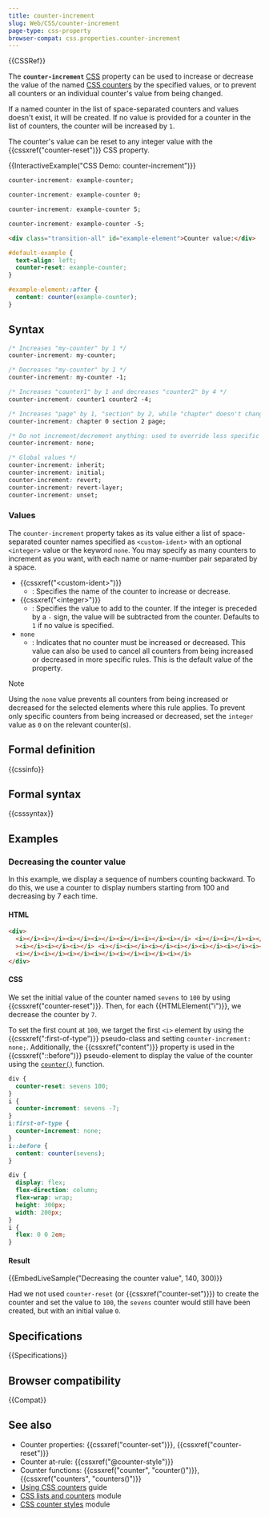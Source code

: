 ```yaml
---
title: counter-increment
slug: Web/CSS/counter-increment
page-type: css-property
browser-compat: css.properties.counter-increment
---
```


{{CSSRef}}

The **`counter-increment`** [CSS](/en-US/docs/Web/CSS) property can be used to increase or decrease the value of the named [CSS counters](/en-US/docs/Web/CSS/CSS_counter_styles/Using_CSS_counters) by the specified values, or to prevent all counters or an individual counter's value from being changed.

If a named counter in the list of space-separated counters and values doesn't exist, it will be created. If no value is provided for a counter in the list of counters, the counter will be increased by `1`.

The counter's value can be reset to any integer value with the {{cssxref("counter-reset")}} CSS property.

{{InteractiveExample("CSS Demo: counter-increment")}}

```css interactive-example-choice
counter-increment: example-counter;
```

```css interactive-example-choice
counter-increment: example-counter 0;
```

```css interactive-example-choice
counter-increment: example-counter 5;
```

```css interactive-example-choice
counter-increment: example-counter -5;
```

```html interactive-example
<div class="transition-all" id="example-element">Counter value:</div>
```

```css interactive-example
#default-example {
  text-align: left;
  counter-reset: example-counter;
}

#example-element::after {
  content: counter(example-counter);
}
```

## Syntax

```css
/* Increases "my-counter" by 1 */
counter-increment: my-counter;

/* Decreases "my-counter" by 1 */
counter-increment: my-counter -1;

/* Increases "counter1" by 1 and decreases "counter2" by 4 */
counter-increment: counter1 counter2 -4;

/* Increases "page" by 1, "section" by 2, while "chapter" doesn't change */
counter-increment: chapter 0 section 2 page;

/* Do not increment/decrement anything: used to override less specific rules */
counter-increment: none;

/* Global values */
counter-increment: inherit;
counter-increment: initial;
counter-increment: revert;
counter-increment: revert-layer;
counter-increment: unset;
```

### Values

The `counter-increment` property takes as its value either a list of space-separated counter names specified as `<custom-ident>` with an optional `<integer>` value or the keyword `none`. You may specify as many counters to increment as you want, with each name or name-number pair separated by a space.

- {{cssxref("&lt;custom-ident&gt;")}}
  - : Specifies the name of the counter to increase or decrease.
- {{cssxref("&lt;integer&gt;")}}
  - : Specifies the value to add to the counter. If the integer is preceded by a `-` sign, the value will be subtracted from the counter. Defaults to `1` if no value is specified.
- `none`
  - : Indicates that no counter must be increased or decreased. This value can also be used to cancel all counters from being increased or decreased in more specific rules. This is the default value of the property.

> [!NOTE]
> Using the `none` value prevents all counters from being increased or decreased for the selected elements where this rule applies. To prevent only specific counters from being increased or decreased, set the `integer` value as `0` on the relevant counter(s).

## Formal definition

{{cssinfo}}

## Formal syntax

{{csssyntax}}

## Examples

### Decreasing the counter value

In this example, we display a sequence of numbers counting backward. To do this, we use a counter to display numbers starting from 100 and decreasing by 7 each time.

#### HTML

```html
<div>
  <i></i><i></i><i></i><i></i><i></i><i></i><i></i> <i></i><i></i><i></i><i></i
  ><i></i><i></i><i></i> <i></i><i></i><i></i><i></i><i></i><i></i><i></i>
  <i></i><i></i><i></i><i></i><i></i><i></i><i></i>
</div>
```

#### CSS

We set the initial value of the counter named `sevens` to `100` by using {{cssxref("counter-reset")}}. Then, for each {{HTMLElement("i")}}, we decrease the counter by `7`.

To set the first count at `100`, we target the first `<i>` element by using the {{cssxref(":first-of-type")}} pseudo-class and setting `counter-increment: none;`. Additionally, the {{cssxref("content")}} property is used in the {{cssxref("::before")}} pseudo-element to display the value of the counter using the [`counter()`](/en-US/docs/Web/CSS/counter) function.

```css
div {
  counter-reset: sevens 100;
}
i {
  counter-increment: sevens -7;
}
i:first-of-type {
  counter-increment: none;
}
i::before {
  content: counter(sevens);
}
```

```css hidden
div {
  display: flex;
  flex-direction: column;
  flex-wrap: wrap;
  height: 300px;
  width: 200px;
}
i {
  flex: 0 0 2em;
}
```

#### Result

{{EmbedLiveSample("Decreasing the counter value", 140, 300)}}

Had we not used `counter-reset` (or {{cssxref("counter-set")}}) to create the counter and set the value to `100`, the `sevens` counter would still have been created, but with an initial value `0`.

## Specifications

{{Specifications}}

## Browser compatibility

{{Compat}}

## See also

- Counter properties: {{cssxref("counter-set")}}, {{cssxref("counter-reset")}}
- Counter at-rule: {{cssxref("@counter-style")}}
- Counter functions: {{cssxref("counter", "counter()")}}, {{cssxref("counters", "counters()")}}
- [Using CSS counters](/en-US/docs/Web/CSS/CSS_counter_styles/Using_CSS_counters) guide
- [CSS lists and counters](/en-US/docs/Web/CSS/CSS_lists) module
- [CSS counter styles](/en-US/docs/Web/CSS/CSS_counter_styles) module
